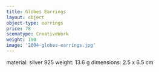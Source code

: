 ```yaml
---
title: Globes Earrings
layout: object
object-type: earrings
price: 78
scematype: CreativeWork
weight: 190
image: '2604-globes-earrings.jpg'
---
```

material: silver 925
weight: 13.6 g
dimensions: 2.5 x 6.5 cm
